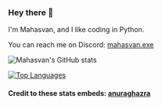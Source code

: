 ### Hey there 👋
I'm Mahasvan, and I like coding in Python. 

You can reach me on Discord: [mahasvan.exe](https://discord.com/users/775176626773950474)

![Mahasvan's GitHub stats](https://github-readme-stats.vercel.app/api?username=Mahas1&count_private=true&theme=dark&show_icons=true)

[![Top Languages](https://github-readme-stats.vercel.app/api/top-langs/?username=Mahas1&theme=dark)](https://github.com/anuraghazra/github-readme-stats)

<!--
**Mahas1/Mahas1** is a ✨ _special_ ✨ repository because its `README.md` (this file) appears on your GitHub profile.

Here are some ideas to get you started:

- 🔭 I’m currently working on ...
- 🌱 I’m currently learning ...
- 👯 I’m looking to collaborate on ...
- 🤔 I’m looking for help with ...
- 💬 Ask me about ...
- 📫 How to reach me: ...
- 😄 Pronouns: ...
- ⚡ Fun fact: ...
-->

#### Credit to these stats embeds:  [anuraghazra](https://github.com/anuraghazra/github-readme-stats)

